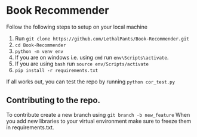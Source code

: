 # Book Recommender

Follow the following steps to setup on your local machine
1. Run `git clone https://github.com/LethalPants/Book-Recommender.git`
2. `cd Book-Recommender`
3. `python -m venv env`
4. If you are on windows i.e. using `cmd` run `env\Scripts\activate`.
5. If you are using `bash` run `source env/Scripts/activate`
6. `pip install -r requirements.txt`
   
If all works out, you can test the repo by running `python cor_test.py`

## Contributing to the repo.
To contribute create a new branch using `git branch -b new_feature` 
When you add new libraries to your virtual environment make sure to freeze them in requirements.txt.
